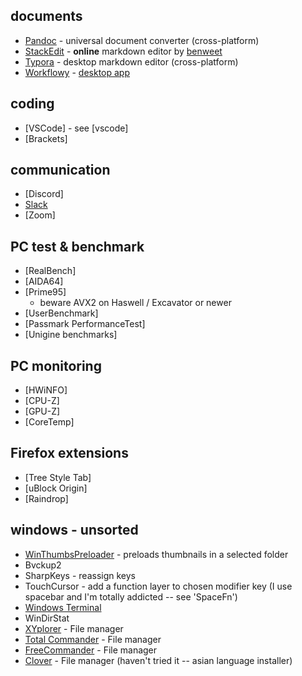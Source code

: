 ## documents
- [Pandoc](https://pandoc.org) - universal document converter (cross-platform)
- [StackEdit](https://stackedit.io/app#) - **online** markdown editor by [benweet](https://github.com/benweet)
- [Typora](https://typora.io/) - desktop markdown editor (cross-platform)
- [Workflowy](https://workflowy.com) - [desktop app](https://workflowy.com/downloads/)

## coding
- [VSCode] - see [vscode]
- [Brackets]

## communication
- [Discord]
- [Slack](https://slack.com/)
- [Zoom]

## PC test & benchmark
- [RealBench]
- [AIDA64]
- [Prime95] 
  - beware AVX2 on Haswell / Excavator or newer
- [UserBenchmark]
- [Passmark PerformanceTest]
- [Unigine benchmarks]

## PC monitoring
- [HWiNFO]
- [CPU-Z]
- [GPU-Z]
- [CoreTemp]

## Firefox extensions
- [Tree Style Tab]
- [uBlock Origin]
- [Raindrop]

## windows - unsorted
- [WinThumbsPreloader] - preloads thumbnails in a selected folder
- Bvckup2
- SharpKeys - reassign keys
- TouchCursor - add a function layer to chosen modifier key (I use spacebar and I'm totally addicted -- see 'SpaceFn')
- [Windows Terminal]  
- WinDirStat
- [XYplorer](https://www.xyplorer.com/index.php) - File manager
- [Total Commander](https://www.ghisler.com/index.htm) - File manager
- [FreeCommander](https://freecommander.com/en/summary/) - File manager
- [Clover](http://en.ejie.me/) - File manager (haven't tried it -- asian language installer)
    
[WinThumbsPreloader]: https://github.com/bruhov/WinThumbsPreloader/
[Windows Terminal]: https://www.microsoft.com/en-us/p/windows-terminal/9n0dx20hk701
